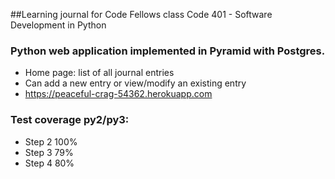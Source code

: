 ##Learning journal for Code Fellows class Code 401 - Software Development in Python
### Python web application implemented in Pyramid with Postgres.
* Home page: list of all journal entries
* Can add a new entry or view/modify an existing entry
* https://peaceful-crag-54362.herokuapp.com

### Test coverage py2/py3:
* Step 2         100%
* Step 3         79%
* Step 4         80%
